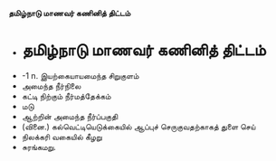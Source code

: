 **தமிழ்நாடு மாணவர் கணினித் திட்டம்**
- # தமிழ்நாடு மாணவர் கணினித் திட்டம்
- -1 n. இயற்கையாயமைந்த சிறுகுளம்
- அமைந்த நீர்நிலை
- கட்டி நிற்கும் நீர்மத்தேக்கம்
- மடு
- ஆற்றின் அமைந்த நீர்ப்பகுதி
- (வினை.) கல்வெட்டியெடுக்கையில் ஆப்புச் செருகுவதற்காகத் துளை செய்
- நிலக்கரி வகையில் கீழறு
- சுரங்கமறு.

